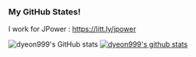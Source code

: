 ### My GitHub States!

<!--
**dyeon999/dyeon999** is a ✨ _special_ ✨ repository because its `README.md` (this file) appears on your GitHub profile.

Here are some ideas to get you started:

- 🔭 I’m currently working on ...
- 🌱 I’m currently learning ...
- 👯 I’m looking to collaborate on ...
- 🤔 I’m looking for help with ...
- 💬 Ask me about ...
- 📫 How to reach me: ...
- 😄 Pronouns: ...
- ⚡ Fun fact: ...
-->
I work for JPower : https://litt.ly/jpower
<!--?fbclid=PAAaYndhAmxkrKD-LlUbhdCglakHVDvweV3kg9SOOO2PJrtR8XZT7IEzzJJrM_aem_Acv9rFhqDv96cMfY0z_mI_THDubQnKyRubqHyDztMuL7-wMcw3aGpwNu3I93Pv6q7jc-->




<!-- [![dyeon999's GitHub stats](https://github-readme-stats.vercel.app/api?username=dyeon999)](https://github.com/dyeon999/github-readme-stats)
[![Top Langs](https://github-readme-stats.vercel.app/api/top-langs/?username=dyeon999)](https://github.com/dyeon999/github-readme-stats) -->
<!-- ![dyeon999's GitHub stats](https://github-readme-stats.vercel.app/api?username=dyeon999&show_icons=true&theme=radical)
 -->
![dyeon999's GitHub stats](https://github-readme-stats.vercel.app/api?username=dyeon999&theme=buefy&show_icons=true)
[![dyeon999's github stats](https://github-readme-stats.vercel.app/api/top-langs/?username=dyeon999&show_icons=true&hide_border=true&title_color=004386&icon_color=004386&layout=compact)](https://github.com/dyeon999)


<!-- 백준 골드가 되면 달아주마 우하하 -->
<!-- 
[![Solved.ac Profile](http://mazassumnida.wtf/api/v2/generate_badge?boj=dyeon999)](https://solved.ac/dyeon999/)
 -->
